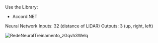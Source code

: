 Use the Library:
* Accord.NET

Neural Network
Inputs: 32 (distance of LIDAR)
Outputs: 3 (up, right, left)

![RedeNeuralTreinamento_zGqvh3Welq](https://github.com/user-attachments/assets/6f26968b-d384-41a5-b8fd-a4f8f35fbd73)
